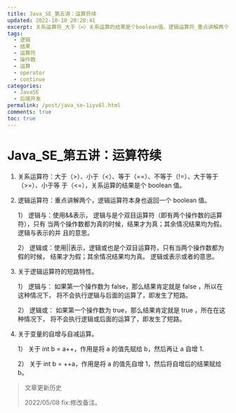 ```yaml
---
title: Java_SE_第五讲：运算符续
updated: 2022-10-10 20:28:41
excerpt: 关系运算符_大于（=）关系运算的结果是个boolean值。逻辑运算符_重点讲解两个逻辑运算符本身也返回一个boolean值。）逻辑与_使用表示逻辑与是个双目运算符（即有两个操作数的运算符）只有当两个操作数都为真的时候结果才为真_其余情况结果均为假。逻辑与表示的并且的意思。）逻辑或_使用__表示逻辑或也是个双目运算符只有当两个操作数都为假的时候结果才为假_其余情况结果均为真。逻辑或表示或者的意思。关于逻辑运算符的短路特性。）逻辑与_如果第一个操作数为false那么结果肯定就是false所以在这种情况下将不会
tags:
  - 逻辑
  - 结果
  - 运算符
  - 操作数
  - 运算
  - operator
  - continue
categories:
  - JavaSE
  - 后端开发
permalink: /post/java_se-1iyv6l.html
comments: true
toc: true
---
```

# Java_SE_第五讲：运算符续

1. 关系运算符：大于（>）、小于（<）、等于（==）、不等于（!=）、大于等于（>=）、小于等 于（<=），关系运算的结果是个 boolean 值。
2. 逻辑运算符：重点讲解两个，逻辑运算符本身也返回一个 boolean 值。   

    1） 逻辑与：使用&&表示， 逻辑与是个双目运算符（即有两个操作数的运算符），只有 当两个操作数都为真的时候，结果才为真；其余情况结果均为假。 逻辑与表示的并 且的意思。   

    2） 逻辑或：使用||表示，逻辑或也是个双目运算符，只有当两个操作数都为假的时候， 结果才为假；其余情况结果均为真。 逻辑或表示或者的意思。
3. 关于逻辑运算符的短路特性。   

    1） 逻辑与： 如果第一个操作数为 false，那么结果肯定就是 false ，所以在这种情况下， 将不会执行逻辑与后面的运算了，即发生了短路。   

    2） 逻辑或： 如果第一个操作数为 true，那么结果肯定就是 true ，所在在这种情况下， 将不会执行逻辑或后面的运算了，即发生了短路。
4. 关于变量的自增与自减运算。   

    1） 关于 int b = a++，作用是将 a 的值先赋给 b，然后再让 a  自增 1.   

    2） 关于 int b = ++a，作用是将 a 的值先自增 1，然后将自增后的结果赋给 b。

> 文章更新历史
>
> 2022/05/08 fix:修改备注。